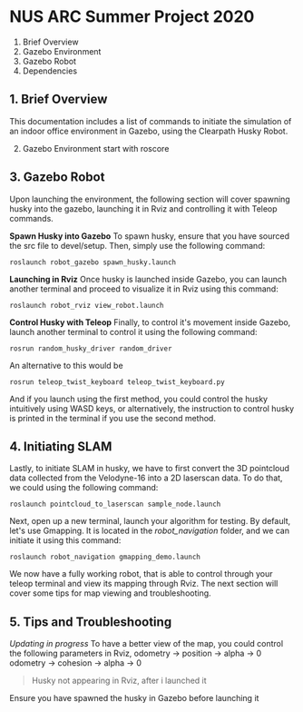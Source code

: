 
# NUS ARC Summer Project 2020

 1. Brief Overview 
 2. Gazebo Environment
 3. Gazebo Robot 
 4. Dependencies 

## 1. Brief Overview
This documentation includes a list of commands to initiate the simulation of an indoor office environment in Gazebo, using the Clearpath Husky Robot. 

2. Gazebo Environment
start with roscore 

## 3. Gazebo Robot
Upon launching the environment, the following section will cover spawning husky into the gazebo, launching it in Rviz and controlling it with Teleop commands. 

**Spawn Husky into Gazebo**
To spawn husky, ensure that you have sourced the src file to devel/setup. Then, simply use the following command:

    roslaunch robot_gazebo spawn_husky.launch

**Launching in Rviz**
Once husky is launched inside Gazebo, you can launch another terminal and proceed to visualize it in Rviz using this command:

    roslaunch robot_rviz view_robot.launch

**Control Husky with Teleop**
Finally, to control it's movement inside Gazebo, launch another terminal to control it using the following command:

    rosrun random_husky_driver random_driver
An alternative to this would be 

    rosrun teleop_twist_keyboard teleop_twist_keyboard.py
And if you launch using the first method, you could control the husky intuitively using WASD keys, or alternatively, the instruction to control husky is printed in the terminal if you use the second method.

## 4. Initiating SLAM 
Lastly, to initiate SLAM in husky, we have to first convert the 3D pointcloud data collected from the Velodyne-16 into a 2D laserscan data. To do that, we could using the following command: 

    roslaunch pointcloud_to_laserscan sample_node.launch
 
Next, open up a new terminal, launch your algorithm for testing. By default, let's use Gmapping. It is located in the *robot_navigation* folder, and we can initiate it using this command: 

    roslaunch robot_navigation gmapping_demo.launch
We now have a fully working robot, that is able to control through your teleop terminal and view its mapping through Rviz. The next section will cover some tips for map viewing and troubleshooting. 

## 5. Tips and Troubleshooting
*Updating in progress*
To have a better view of the map, you could control the following parameters in Rviz, 
odometry -> position -> alpha -> 0
odometry -> cohesion -> alpha -> 0 

> Husky not appearing in Rviz, after i launched it 

Ensure you have spawned the husky in Gazebo before launching it
<!--stackedit_data:
eyJoaXN0b3J5IjpbLTEwMzM3Njc5NCwtMTc3OTM1MDgzMiwtOT
I1ODY3NjM2LDE4NjI1MDk3MDVdfQ==
-->